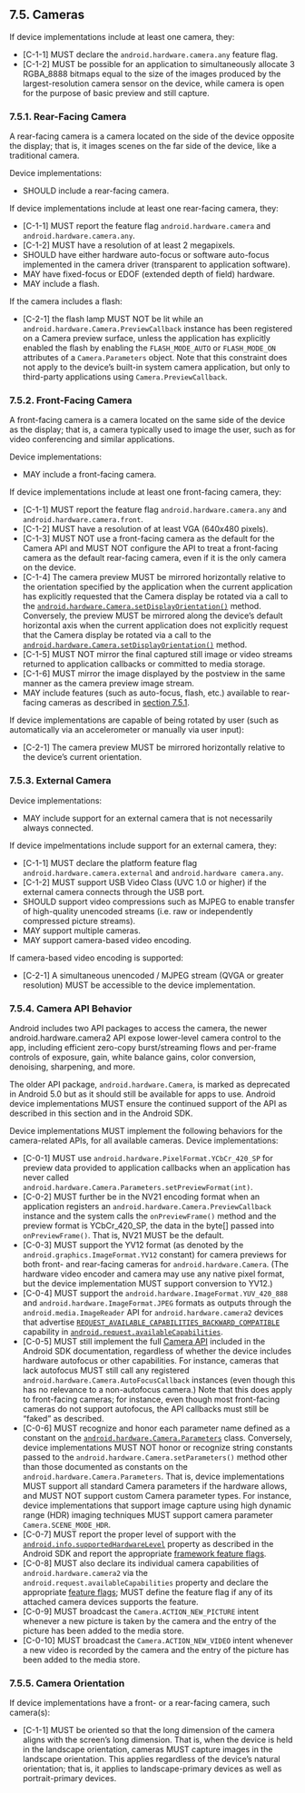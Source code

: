## 7.5\. Cameras

If device implementations include at least one camera, they:

*   [C-1-1] MUST declare the `android.hardware.camera.any` feature flag.
*   [C-1-2] MUST be possible for an application to simultaneously allocate
3 RGBA_8888 bitmaps equal to the size of the images produced by the
largest-resolution camera sensor on the device, while camera is open for the
purpose of basic preview and still capture.

### 7.5.1\. Rear-Facing Camera

A rear-facing camera is a camera located on the side of
the device opposite the display; that is, it images scenes on the far side of
the device, like a traditional camera.

Device implementations:

*   SHOULD include a rear-facing camera.

If device implementations include at least one rear-facing camera, they:

*   [C-1-1] MUST report the feature flag `android.hardware.camera` and
`android.hardware.camera.any`.
*   [C-1-2] MUST have a resolution of at least 2 megapixels.
*   SHOULD have either hardware auto-focus or software auto-focus implemented
in the camera driver (transparent to application software).
*   MAY have fixed-focus or EDOF (extended depth of field) hardware.
*   MAY include a flash.

If the camera includes a flash:

*    [C-2-1] the flash lamp MUST NOT be lit while an
`android.hardware.Camera.PreviewCallback` instance has been registered
on a Camera preview surface, unless the application has explicitly enabled
the flash by enabling the `FLASH_MODE_AUTO` or `FLASH_MODE_ON` attributes
of a `Camera.Parameters` object. Note that this constraint does not apply to the
device’s built-in system camera application, but only to third-party
applications using `Camera.PreviewCallback`.

### 7.5.2\. Front-Facing Camera

A front-facing camera is a camera located on the same side of the device
as the display; that is, a camera typically used to image the user, such
as for video conferencing and similar applications.

Device implementations:

*   MAY include a front-facing camera.

If device implementations include at least one front-facing camera, they:

*   [C-1-1] MUST report the feature flag `android.hardware.camera.any` and
`android.hardware.camera.front`.
*   [C-1-2] MUST have a resolution of at least VGA (640x480 pixels).
*   [C-1-3] MUST NOT use a front-facing camera as the default for the
Camera API and MUST NOT configure the API to treat a front-facing camera as
the default rear-facing camera, even if it is the only camera on the device.
*   [C-1-4] The camera preview MUST be mirrored horizontally relative to the
orientation specified by the application when the current application has
explicitly requested that the Camera
display be rotated via a call to the
[`android.hardware.Camera.setDisplayOrientation()`](
http://developer.android.com/reference/android/hardware/Camera.html#setDisplayOrientation(int))
method. Conversely, the preview MUST be mirrored along the device’s default
horizontal axis when the current application does not explicitly request
that the Camera display be rotated via a call to the
[`android.hardware.Camera.setDisplayOrientation()`](
http://developer.android.com/reference/android/hardware/Camera.html#setDisplayOrientation(int))
method.
*   [C-1-5] MUST NOT mirror the final captured still image or video streams
returned to application callbacks or committed to media storage.
*   [C-1-6] MUST mirror the image displayed by the postview in the same manner
as the camera preview image stream.
*   MAY include features (such as auto-focus, flash, etc.) available to
rear-facing cameras as described in [section 7.5.1](#7_5_1_rear-facing_camera).

If device implementations are capable of being rotated by user (such as
automatically via an accelerometer or manually via user input):

*    [C-2-1] The camera preview MUST be mirrored horizontally relative to
the device’s current orientation.


### 7.5.3\. External Camera

Device implementations:

*    MAY include support for an external camera that is not necessarily
always connected.

If device impelmentations include support for an external camera, they:

*   [C-1-1] MUST declare the platform feature flag
`android.hardware.camera.external` and `android.hardware camera.any`.
*   [C-1-2] MUST support USB Video Class (UVC 1.0 or higher) if the external
camera connects through the USB port.
*   SHOULD support video compressions such as MJPEG to enable transfer of
    high-quality unencoded streams (i.e. raw or independently compressed picture
    streams).
*   MAY support multiple cameras.
*   MAY support camera-based video encoding.

If camera-based video encoding is supported:

*    [C-2-1] A simultaneous
    unencoded / MJPEG stream (QVGA or greater resolution) MUST be accessible to
    the device implementation.

### 7.5.4\. Camera API Behavior

Android includes two API packages to access the camera, the newer
android.hardware.camera2 API expose lower-level camera control to the app,
including efficient zero-copy burst/streaming flows and per-frame controls of
exposure, gain, white balance gains, color conversion, denoising, sharpening,
and more.

The older API package, `android.hardware.Camera`, is marked as deprecated in
Android 5.0 but as it should still be available for apps to use. Android device
implementations MUST ensure the continued support of the API as described in
this section and in the Android SDK.

Device implementations MUST implement the following behaviors for the
camera-related APIs, for all available cameras. Device implementations:

*   [C-0-1] MUST use `android.hardware.PixelFormat.YCbCr_420_SP` for preview
data provided to application callbacks when an application has never called
`android.hardware.Camera.Parameters.setPreviewFormat(int)`.
*   [C-0-2] MUST further be in the NV21 encoding format when an application
registers an `android.hardware.Camera.PreviewCallback`
instance and the system calls the `onPreviewFrame()` method and the preview
format is YCbCr_420_SP, the data in the byte[] passed into `onPreviewFrame()`.
That is, NV21 MUST be the default.
*   [C-0-3] MUST support the YV12 format (as denoted by the
`android.graphics.ImageFormat.YV12` constant) for camera previews for both
front- and rear-facing cameras for `android.hardware.Camera`. (The hardware
video encoder and camera may use any native pixel format, but the device
implementation MUST support conversion to YV12.)
*   [C-0-4] MUST support the `android.hardware.ImageFormat.YUV_420_888` and
`android.hardware.ImageFormat.JPEG` formats as outputs through the
`android.media.ImageReader` API for `android.hardware.camera2` devices that
advertise [`REQUEST_AVAILABLE_CAPABILITIES_BACKWARD_COMPATIBLE`](
https://developer.android.com/reference/android/hardware/camera2/CameraMetadata.html#REQUEST_AVAILABLE_CAPABILITIES_BACKWARD_COMPATIBLE)
 capability in [`android.request.availableCapabilities`](
 https://developer.android.com/reference/android/hardware/camera2/CameraCharacteristics.html#REQUEST_AVAILABLE_CAPABILITIES).
*   [C-0-5] MUST still implement the full [Camera API](
http://developer.android.com/reference/android/hardware/Camera.html)
included in the Android SDK documentation, regardless of whether the device
includes hardware autofocus or other capabilities. For instance, cameras that
lack autofocus MUST still call any registered
`android.hardware.Camera.AutoFocusCallback` instances (even though this has no
relevance to a non-autofocus camera.) Note that this does apply to front-facing
cameras; for instance, even though most front-facing cameras do not support
autofocus, the API callbacks must still be “faked” as described.
*   [C-0-6] MUST recognize and honor each parameter name
defined as a constant on the
[`android.hardware.Camera.Parameters`](
http://developer.android.com/reference/android/hardware/Camera.Parameters.html)
class.
Conversely, device implementations MUST NOT honor or recognize string constants
passed to the `android.hardware.Camera.setParameters()` method other than those
documented as constants on the `android.hardware.Camera.Parameters`. That is,
device implementations MUST support all standard Camera parameters if the
hardware allows, and MUST NOT support custom Camera parameter types.
For instance, device implementations that support image capture
using high dynamic range (HDR) imaging techniques MUST support camera parameter
`Camera.SCENE_MODE_HDR`.
*   [C-0-7] MUST report the proper level of support with the
[`android.info.supportedHardwareLevel`](
https://developer.android.com/reference/android/hardware/camera2/CameraCharacteristics.html#INFO_SUPPORTED_HARDWARE_LEVEL)
property as described in the Android SDK and report the appropriate
[framework feature flags](
http://source.android.com/devices/camera/versioning.html).
*   [C-0-8] MUST also declare its individual camera capabilities of
`android.hardware.camera2` via the
`android.request.availableCapabilities` property
and declare the appropriate [feature flags](
http://source.android.com/devices/camera/versioning.html);
MUST define the feature flag if any of its attached camera devices
supports the feature.
*   [C-0-9] MUST broadcast the `Camera.ACTION_NEW_PICTURE`
intent whenever a new picture is taken by the camera and the entry of the
picture has been added to the media store.
*   [C-0-10] MUST broadcast the `Camera.ACTION_NEW_VIDEO`
intent whenever a new video is recorded by the camera and the entry of the
picture has been added to the media store.

### 7.5.5\. Camera Orientation

If device implementations have a front- or a rear-facing camera, such camera(s):

*   [C-1-1] MUST be oriented so that the long dimension of the camera
aligns with the screen’s long dimension. That is, when the device is held in the
landscape orientation, cameras MUST capture images in the landscape orientation.
This applies regardless of the device’s natural orientation; that is, it applies
to landscape-primary devices as well as portrait-primary devices.
